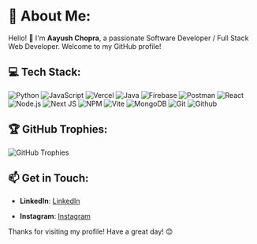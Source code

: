 # 💫 About Me:
Hello! 👋 I'm **Aayush Chopra**, a passionate Software Developer / Full Stack Web Developer. Welcome to my GitHub profile!

## 💻 Tech Stack:
![Python](https://img.shields.io/badge/-Python-3776AB?style=flat&logo=python&logoColor=white)
![JavaScript](https://img.shields.io/badge/-JavaScript-F7DF1E?style=flat&logo=javascript&logoColor=white)
![Vercel](https://img.shields.io/badge/vercel-%23000000.svg?style=for-the-badge&logo=vercel&logoColor=white)
![Java](https://img.shields.io/badge/java-%23ED8B00.svg?style=for-the-badge&logo=openjdk&logoColor=white)
![Firebase](https://img.shields.io/badge/Firebase-039BE5?style=for-the-badge&logo=Firebase&logoColor=white)
![Postman](https://img.shields.io/badge/Postman-FF6C37?style=for-the-badge&logo=postman&logoColor=white)
![React](https://img.shields.io/badge/-React-61DAFB?style=flat&logo=react&logoColor=white)
![Node.js](https://img.shields.io/badge/-Node.js-339933?style=flat&logo=node.js&logoColor=white)
![Next JS](https://img.shields.io/badge/Next-black?style=for-the-badge&logo=next.js&logoColor=white)
![NPM](https://img.shields.io/badge/NPM-%23CB3837.svg?style=for-the-badge&logo=npm&logoColor=white)
![Vite](https://img.shields.io/badge/vite-%23646CFF.svg?style=for-the-badge&logo=vite&logoColor=white)
![MongoDB](https://img.shields.io/badge/MongoDB-%234ea94b.svg?style=for-the-badge&logo=mongodb&logoColor=white)
![Git](https://img.shields.io/badge/-Git-F05032?style=flat&logo=git&logoColor=white)
![Github](https://img.shields.io/badge/-Github-F05032?style=flat&logo=github&logoColor=white)

## 🏆 GitHub Trophies:
![GitHub Trophies](https://github-profile-trophy.vercel.app/?username=YoAayush&theme=radical&no-frame=false&no-bg=true&margin-w=4)

<!--- ### ✍️ Random Dev Quote:
![Random Dev Quote](https://quotes-github-readme.vercel.app/api?type=horizontal&theme=radical) --->

<!--- ## 📈 GitHub Stats:
![GitHub Stats](https://github-readme-stats.vercel.app/api?username=YoAayush&show_icons=true&theme=radical) --->

## 📫 Get in Touch:
- **LinkedIn**: [LinkedIn](https://www.linkedin.com/in/aayush-chopra-a142b0288/)
<!--- - **Personal Website**: [Website](https://aayushchopra.me) --->
- **Instagram**: [Instagram](https://www.instagram.com/aayush_chopra_10/)

Thanks for visiting my profile! Have a great day! 😊
